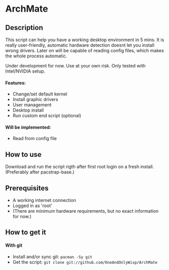 # ArchMate
## Description
This script can help you have a working desktop environment in 5 mins. It is really user-friendly, automatic hardware detection doesnt let you install wrong drivers. Later on will be capable of reading config files, which makes the whole process automatic.

Under development for now. Use at your own risk. Only tested with Intel/NVIDIA setup.

#### Features:
- Change/set default kernel
- Install graphic drivers
- User management
- Desktop install
- Run custom end script (optional)

#### Will be implemented:
- Read from config file

## How to use
Download and run the script rigth after first root login on a fresh install. (Preferably after pacstrap-base.)

## Prerequisites

- A working internet connection
- Logged in as 'root'
- (There are minimum hardware requirements, but no exact information for now.)

## How to get it
#### With git
- Install and/or sync git: `pacman -Sy git`
- Get the script: `git clone git://github.com/OneAndOnlyWisp/ArchMate`
